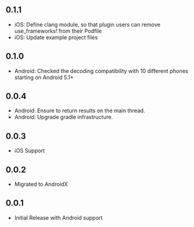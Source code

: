 ## 0.1.1

* iOS: Define clang module, so that plugin users can remove use_frameworks! from their Podfile
* iOS: Update example project files

## 0.1.0

* Android: Checked the decoding compatibility with 10 different phones starting on Android 5.1+

## 0.0.4

* Android: Ensure to return results on the main thread.
* Android: Upgrade gradle infrastructure.

## 0.0.3

* iOS Support

## 0.0.2

* Migrated to AndroidX

## 0.0.1

* Initial Release with Android support
